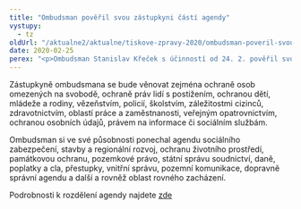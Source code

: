 ```yaml
---
title: "Ombudsman pověřil svou zástupkyni částí agendy"
vystupy:
  - tz
oldUrl: "/aktualne2/aktualne/tiskove-zpravy-2020/ombudsman-poveril-svou-zastupkyni-casti-agendy/"
date: 2020-02-25
perex: "<p>Ombudsman Stanislav Křeček s účinností od 24. 2. pověřil svou zástupkyni Moniku Šimůnkovou částí zákonem vymezené působnosti. </p>"
---
```


<!-- imported from the old website -->

<p>Zástupkyně ombudsmana se bude věnovat zejména ochraně osob omezených na svobodě, ochraně práv lidí s postižením, ochranou dětí, mládeže a rodiny, vězeňstvím, policií, školstvím, záležitostmi cizinců, zdravotnictvím, oblastí práce a zaměstnanosti, veřejným opatrovnictvím, ochranou osobních údajů, právem na informace či sociálním službám.</p> <p>Ombudsman si ve své působnosti ponechal agendu sociálního zabezpečení, stavby a regionální rozvoj, ochranu životního prostředí, památkovou ochranu, pozemkové právo, státní správu soudnictví, daně, poplatky a cla, přestupky, vnitřní správu, pozemní komunikace, dopravně správní agendu a další a rovněž oblast rovného zacházení.</p><p></p><p>Podrobnosti k rozdělení agendy najdete <a href="https://test.ochrance.cz/rozdeleni-pusobnosti/">zde</a></p>
